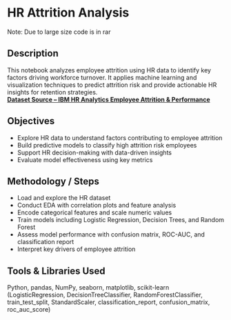 # HR Attrition Analysis
Note: Due to large size code is in rar
## Description  
This notebook analyzes employee attrition using HR data to identify key factors driving workforce turnover. It applies machine learning and visualization techniques to predict attrition risk and provide actionable HR insights for retention strategies.  
**[Dataset Source – IBM HR Analytics Employee Attrition & Performance](https://www.kaggle.com/datasets/pavansubhasht/ibm-hr-analytics-attrition-dataset)**

## Objectives  
- Explore HR data to understand factors contributing to employee attrition  
- Build predictive models to classify high attrition risk employees  
- Support HR decision-making with data-driven insights  
- Evaluate model effectiveness using key metrics  

## Methodology / Steps  
- Load and explore the HR dataset  
- Conduct EDA with correlation plots and feature analysis  
- Encode categorical features and scale numeric values  
- Train models including Logistic Regression, Decision Trees, and Random Forest  
- Assess model performance with confusion matrix, ROC-AUC, and classification report  
- Interpret key drivers of employee attrition  

## Tools & Libraries Used  
Python, pandas, NumPy, seaborn, matplotlib, scikit-learn (LogisticRegression, DecisionTreeClassifier, RandomForestClassifier, train_test_split, StandardScaler, classification_report, confusion_matrix, roc_auc_score)
